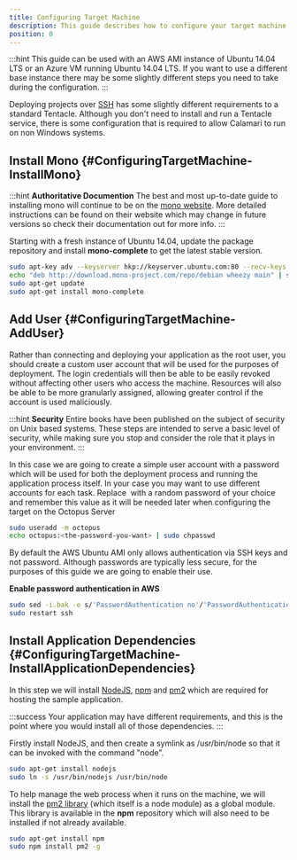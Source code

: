 ```yaml
---
title: Configuring Target Machine
description: This guide describes how to configure your target machine running Linux to be used in Octopus deployments.
position: 0
---
```


:::hint
This guide can be used with an AWS AMI instance of Ubuntu 14.04 LTS or an Azure VM running Ubuntu 14.04 LTS. If you want to use a different base instance there may be some slightly different steps you need to take during the configuration.
:::

Deploying projects over [SSH](/docs/infrastructure/ssh-targets/index.md) has some slightly different requirements to a standard Tentacle. Although you don't need to install and run a Tentacle service, there is some configuration that is required to allow Calamari to run on non Windows systems.

## Install Mono {#ConfiguringTargetMachine-InstallMono}

:::hint
**Authoritative Documention**
The best and most up-to-date guide to installing mono will continue to be on the [mono website](http://www.mono-project.com/docs/getting-started/install/linux/). More detailed instructions can be found on their website which may change in future versions so check their documentation out for more info.
:::

Starting with a fresh instance of Ubuntu 14.04, update the package repository and install **mono-complete** to get the latest stable version.

```bash
sudo apt-key adv --keyserver hkp://keyserver.ubuntu.com:80 --recv-keys 3FA7E0328081BFF6A14DA29AA6A19B38D3D831EF
echo "deb http://download.mono-project.com/repo/debian wheezy main" | sudo tee /etc/apt/sources.list.d/mono-xamarin.list
sudo apt-get update
sudo apt-get install mono-complete
```

## Add User {#ConfiguringTargetMachine-AddUser}

Rather than connecting and deploying your application as the root user, you should create a custom user account that will be used for the purposes of deployment. The login credentials will then be able to be easily revoked without affecting other users who access the machine. Resources will also be able to be more granularly assigned, allowing greater control if the account is used maliciously.

:::hint
**Security**
Entire books have been published on the subject of security on Unix based systems. These steps are intended to serve a basic level of security, while making sure you stop and consider the role that it plays in your environment.
:::

In this case we are going to create a simple user account with a password which will be used for both the deployment process and running the application process itself. In your case you may want to use different accounts for each task. Replace **<the-password-you-want>** with a random password of your choice and remember this value as it will be needed later when configuring the target on the Octopus Server

```bash
sudo useradd -m octopus
echo octopus:<the-password-you-want> | sudo chpasswd
```

By default the AWS Ubuntu AMI only allows authentication via SSH keys and not password. Although passwords are typically less secure, for the purposes of this guide we are going to enable their use.

**Enable password authentication in AWS**

```bash
sudo sed -i.bak -e s/'PasswordAuthentication no'/'PasswordAuthentication yes'/g /etc/ssh/sshd_config
sudo restart ssh
```

## Install Application Dependencies {#ConfiguringTargetMachine-InstallApplicationDependencies}

In this step we will install [NodeJS](https://nodejs.org), [npm](https://www.npmjs.com/) and [pm2](https://github.com/Unitech/pm2) which are required for hosting the sample application.

:::success
Your application may have different requirements, and this is the point where you would install all of those dependencies.
:::

Firstly install NodeJS, and then create a symlink as /usr/bin/node so that it can be invoked with the command "node".

```bash
sudo apt-get install nodejs
sudo ln -s /usr/bin/nodejs /usr/bin/node
```

To help manage the web process when it runs on the machine, we will install the [pm2 library](https://github.com/Unitech/pm2) (which itself is a node module) as a global module. This library is available in the **npm** repository which will also need to be installed if not already available.

```bash
sudo apt-get install npm
sudo npm install pm2 -g
```
